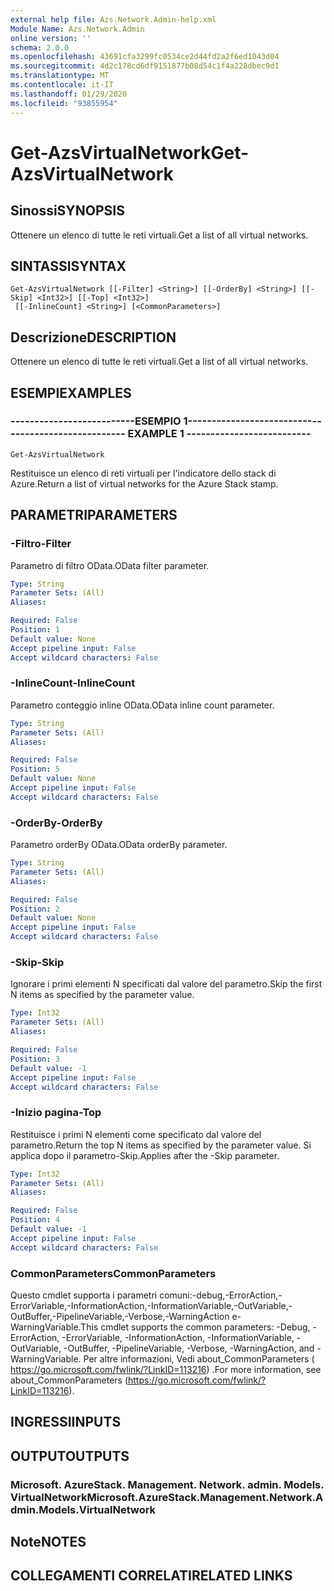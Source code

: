 ```yaml
---
external help file: Azs.Network.Admin-help.xml
Module Name: Azs.Network.Admin
online version: ''
schema: 2.0.0
ms.openlocfilehash: 43691cfa3299fc0534ce2d44fd2a2f6ed1043d04
ms.sourcegitcommit: 4d2c178cd6df9151877b08d54c1f4a228dbec9d1
ms.translationtype: MT
ms.contentlocale: it-IT
ms.lasthandoff: 01/29/2020
ms.locfileid: "93855954"
---
```

# <span data-ttu-id="6615f-101">Get-AzsVirtualNetwork</span><span class="sxs-lookup"><span data-stu-id="6615f-101">Get-AzsVirtualNetwork</span></span>

## <span data-ttu-id="6615f-102">Sinossi</span><span class="sxs-lookup"><span data-stu-id="6615f-102">SYNOPSIS</span></span>
<span data-ttu-id="6615f-103">Ottenere un elenco di tutte le reti virtuali.</span><span class="sxs-lookup"><span data-stu-id="6615f-103">Get a list of all virtual networks.</span></span>

## <span data-ttu-id="6615f-104">SINTASSI</span><span class="sxs-lookup"><span data-stu-id="6615f-104">SYNTAX</span></span>

```
Get-AzsVirtualNetwork [[-Filter] <String>] [[-OrderBy] <String>] [[-Skip] <Int32>] [[-Top] <Int32>]
 [[-InlineCount] <String>] [<CommonParameters>]
```

## <span data-ttu-id="6615f-105">Descrizione</span><span class="sxs-lookup"><span data-stu-id="6615f-105">DESCRIPTION</span></span>
<span data-ttu-id="6615f-106">Ottenere un elenco di tutte le reti virtuali.</span><span class="sxs-lookup"><span data-stu-id="6615f-106">Get a list of all virtual networks.</span></span>

## <span data-ttu-id="6615f-107">ESEMPI</span><span class="sxs-lookup"><span data-stu-id="6615f-107">EXAMPLES</span></span>

### <span data-ttu-id="6615f-108">--------------------------ESEMPIO 1--------------------------</span><span class="sxs-lookup"><span data-stu-id="6615f-108">-------------------------- EXAMPLE 1 --------------------------</span></span>
```
Get-AzsVirtualNetwork
```

<span data-ttu-id="6615f-109">Restituisce un elenco di reti virtuali per l'indicatore dello stack di Azure.</span><span class="sxs-lookup"><span data-stu-id="6615f-109">Return a list of virtual networks for the Azure Stack stamp.</span></span>

## <span data-ttu-id="6615f-110">PARAMETRI</span><span class="sxs-lookup"><span data-stu-id="6615f-110">PARAMETERS</span></span>

### <span data-ttu-id="6615f-111">-Filtro</span><span class="sxs-lookup"><span data-stu-id="6615f-111">-Filter</span></span>
<span data-ttu-id="6615f-112">Parametro di filtro OData.</span><span class="sxs-lookup"><span data-stu-id="6615f-112">OData filter parameter.</span></span>

```yaml
Type: String
Parameter Sets: (All)
Aliases: 

Required: False
Position: 1
Default value: None
Accept pipeline input: False
Accept wildcard characters: False
```

### <span data-ttu-id="6615f-113">-InlineCount</span><span class="sxs-lookup"><span data-stu-id="6615f-113">-InlineCount</span></span>
<span data-ttu-id="6615f-114">Parametro conteggio inline OData.</span><span class="sxs-lookup"><span data-stu-id="6615f-114">OData inline count parameter.</span></span>

```yaml
Type: String
Parameter Sets: (All)
Aliases: 

Required: False
Position: 5
Default value: None
Accept pipeline input: False
Accept wildcard characters: False
```

### <span data-ttu-id="6615f-115">-OrderBy</span><span class="sxs-lookup"><span data-stu-id="6615f-115">-OrderBy</span></span>
<span data-ttu-id="6615f-116">Parametro orderBy OData.</span><span class="sxs-lookup"><span data-stu-id="6615f-116">OData orderBy parameter.</span></span>

```yaml
Type: String
Parameter Sets: (All)
Aliases: 

Required: False
Position: 2
Default value: None
Accept pipeline input: False
Accept wildcard characters: False
```

### <span data-ttu-id="6615f-117">-Skip</span><span class="sxs-lookup"><span data-stu-id="6615f-117">-Skip</span></span>
<span data-ttu-id="6615f-118">Ignorare i primi elementi N specificati dal valore del parametro.</span><span class="sxs-lookup"><span data-stu-id="6615f-118">Skip the first N items as specified by the parameter value.</span></span>

```yaml
Type: Int32
Parameter Sets: (All)
Aliases: 

Required: False
Position: 3
Default value: -1
Accept pipeline input: False
Accept wildcard characters: False
```

### <span data-ttu-id="6615f-119">-Inizio pagina</span><span class="sxs-lookup"><span data-stu-id="6615f-119">-Top</span></span>
<span data-ttu-id="6615f-120">Restituisce i primi N elementi come specificato dal valore del parametro.</span><span class="sxs-lookup"><span data-stu-id="6615f-120">Return the top N items as specified by the parameter value.</span></span>
<span data-ttu-id="6615f-121">Si applica dopo il parametro-Skip.</span><span class="sxs-lookup"><span data-stu-id="6615f-121">Applies after the -Skip parameter.</span></span>

```yaml
Type: Int32
Parameter Sets: (All)
Aliases: 

Required: False
Position: 4
Default value: -1
Accept pipeline input: False
Accept wildcard characters: False
```

### <span data-ttu-id="6615f-122">CommonParameters</span><span class="sxs-lookup"><span data-stu-id="6615f-122">CommonParameters</span></span>
<span data-ttu-id="6615f-123">Questo cmdlet supporta i parametri comuni:-debug,-ErrorAction,-ErrorVariable,-InformationAction,-InformationVariable,-OutVariable,-OutBuffer,-PipelineVariable,-Verbose,-WarningAction e-WarningVariable.</span><span class="sxs-lookup"><span data-stu-id="6615f-123">This cmdlet supports the common parameters: -Debug, -ErrorAction, -ErrorVariable, -InformationAction, -InformationVariable, -OutVariable, -OutBuffer, -PipelineVariable, -Verbose, -WarningAction, and -WarningVariable.</span></span> <span data-ttu-id="6615f-124">Per altre informazioni, Vedi about_CommonParameters ( https://go.microsoft.com/fwlink/?LinkID=113216) .</span><span class="sxs-lookup"><span data-stu-id="6615f-124">For more information, see about_CommonParameters (https://go.microsoft.com/fwlink/?LinkID=113216).</span></span>

## <span data-ttu-id="6615f-125">INGRESSI</span><span class="sxs-lookup"><span data-stu-id="6615f-125">INPUTS</span></span>

## <span data-ttu-id="6615f-126">OUTPUT</span><span class="sxs-lookup"><span data-stu-id="6615f-126">OUTPUTS</span></span>

### <span data-ttu-id="6615f-127">Microsoft. AzureStack. Management. Network. admin. Models. VirtualNetwork</span><span class="sxs-lookup"><span data-stu-id="6615f-127">Microsoft.AzureStack.Management.Network.Admin.Models.VirtualNetwork</span></span>

## <span data-ttu-id="6615f-128">Note</span><span class="sxs-lookup"><span data-stu-id="6615f-128">NOTES</span></span>

## <span data-ttu-id="6615f-129">COLLEGAMENTI CORRELATI</span><span class="sxs-lookup"><span data-stu-id="6615f-129">RELATED LINKS</span></span>

